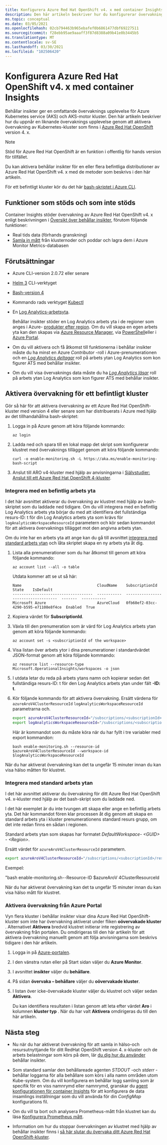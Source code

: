 ```yaml
---
title: Konfigurera Azure Red Hat OpenShift v4. x med container Insights | Microsoft Docs
description: Den här artikeln beskriver hur du konfigurerar övervakning för ett Kubernetes-kluster med Azure Monitor som finns i Azure Red Hat OpenShift version 4 eller senare.
ms.topic: conceptual
ms.date: 03/05/2021
ms.openlocfilehash: 02cb794463b965ebafef0b6861477dbf69227511
ms.sourcegitcommit: f28ebb95ae9aaaff3f87d8388a09b41e0b3445b5
ms.translationtype: MT
ms.contentlocale: sv-SE
ms.lasthandoff: 03/30/2021
ms.locfileid: "102506420"
---
```

# <a name="configure-azure-red-hat-openshift-v4x-with-container-insights"></a>Konfigurera Azure Red Hat OpenShift v4. x med container Insights

Behållar insikter ger en omfattande övervaknings upplevelse för Azure Kubernetes service (AKS) och AKS-motor kluster. Den här artikeln beskriver hur du uppnår en liknande övervaknings upplevelse genom att aktivera övervakning av Kubernetes-kluster som finns i [Azure Red Hat OpenShift](../../openshift/intro-openshift.md) version 4. x.

>[!NOTE]
>Stöd för Azure Red Hat OpenShift är en funktion i offentlig för hands version för tillfället.
>

Du kan aktivera behållar insikter för en eller flera befintliga distributioner av Azure Red Hat OpenShift v4. x med de metoder som beskrivs i den här artikeln.

För ett befintligt kluster kör du det här [bash-skriptet i Azure CLI](/cli/azure/openshift#az-openshift-create&preserve-view=true).

## <a name="supported-and-unsupported-features"></a>Funktioner som stöds och som inte stöds

Container Insights stöder övervakning av Azure Red Hat OpenShift v4. x enligt beskrivningen i [Översikt över behållar insikter](container-insights-overview.md), förutom följande funktioner:

- Real tids data (förhands granskning)
- [Samla in mått](container-insights-update-metrics.md) från klusternoder och poddar och lagra dem i Azure Monitor Metrics-databasen

## <a name="prerequisites"></a>Förutsättningar

- Azure CLI-version 2.0.72 eller senare  

- [Helm 3](https://helm.sh/docs/intro/install/) CLI-verktyget

- [Bash-version 4](https://www.gnu.org/software/bash/)

- Kommando rads verktyget [Kubectl](https://kubernetes.io/docs/tasks/tools/install-kubectl/)

- En [Log Analytics-arbetsyta](../logs/design-logs-deployment.md).

    Behållar insikter stöder en Log Analytics arbets yta i de regioner som anges i Azure- [produkter efter region](https://azure.microsoft.com/global-infrastructure/services/?regions=all&products=monitor). Om du vill skapa en egen arbets yta kan den skapas via [Azure Resource Manager](../logs/resource-manager-workspace.md), via [PowerShell](../logs/powershell-sample-create-workspace.md?toc=%2fpowershell%2fmodule%2ftoc.json)eller i [Azure Portal](../logs/quick-create-workspace.md).

- Om du vill aktivera och få åtkomst till funktionerna i behållar insikter måste du ha minst en Azure *Contributor* -roll i Azure-prenumerationen och en [*Log Analytics deltagar*](../logs/manage-access.md#manage-access-using-azure-permissions) roll på arbets ytan Log Analytics som kon figurer ATS med behållar insikter.

- Om du vill visa övervaknings data måste du ha [*Log Analytics läsar*](../logs/manage-access.md#manage-access-using-azure-permissions) roll på arbets ytan Log Analytics som kon figurer ATS med behållar insikter.

## <a name="enable-monitoring-for-an-existing-cluster"></a>Aktivera övervakning för ett befintligt kluster

Gör så här för att aktivera övervakning av ett Azure Red Hat OpenShift-kluster med version 4 eller senare som har distribuerats i Azure med hjälp av det tillhandahållna bash-skriptet:

1. Logga in på Azure genom att köra följande kommando:

    ```azurecli
    az login
    ```

1. Ladda ned och spara till en lokal mapp det skript som konfigurerar klustret med övervaknings tillägget genom att köra följande kommando:

    `curl -o enable-monitoring.sh -L https://aka.ms/enable-monitoring-bash-script`

1. Anslut till ARO v4-kluster med hjälp av anvisningarna i [Självstudier: Anslut till ett Azure Red Hat OpenShift 4-kluster](../../openshift/tutorial-connect-cluster.md).


### <a name="integrate-with-an-existing-workspace"></a>Integrera med en befintlig arbets yta

I det här avsnittet aktiverar du övervakning av klustret med hjälp av bash-skriptet som du laddade ned tidigare. Om du vill integrera med en befintlig Log Analytics arbets yta börjar du med att identifiera det fullständiga resurs-ID: t för din Log Analytics arbets yta som krävs för `logAnalyticsWorkspaceResourceId` parametern och kör sedan kommandot för att aktivera övervaknings tillägget mot den angivna arbets ytan.

Om du inte har en arbets yta att ange kan du gå till avsnittet [integrera med standard arbets ytan](#integrate-with-the-default-workspace) och låta skriptet skapa en ny arbets yta åt dig.

1. Lista alla prenumerationer som du har åtkomst till genom att köra följande kommando:

    ```azurecli
    az account list --all -o table
    ```

    Utdata kommer att se ut så här:

    ```azurecli
    Name                                  CloudName    SubscriptionId                        State    IsDefault
    ------------------------------------  -----------  ------------------------------------  -------  -----------
    Microsoft Azure                       AzureCloud   0fb60ef2-03cc-4290-b595-e71108e8f4ce  Enabled  True
    ```

1. Kopiera värdet för **SubscriptionId**.

1. Växla till den prenumeration som är värd för Log Analytics arbets ytan genom att köra följande kommando:

    ```azurecli
    az account set -s <subscriptionId of the workspace>
    ```

1. Visa listan över arbets ytor i dina prenumerationer i standardvärdet JSON-format genom att köra följande kommando:

    ```
    az resource list --resource-type Microsoft.OperationalInsights/workspaces -o json
    ```

1. I utdata letar du reda på arbets ytans namn och kopierar sedan det fullständiga resurs-ID: t för den Log Analytics arbets ytan under fält **-ID: t**.

1. Kör följande kommando för att aktivera övervakning. Ersätt värdena för `azureAroV4ClusterResourceId` `logAnalyticsWorkspaceResourceId` parametrarna och.

    ```bash
    export azureAroV4ClusterResourceId="/subscriptions/<subscriptionId>/resourceGroups/<resourceGroupName>/providers/Microsoft.RedHatOpenShift/OpenShiftClusters/<clusterName>"
    export logAnalyticsWorkspaceResourceId="/subscriptions/<subscriptionId>/resourceGroups/<resourceGroupName>/providers/microsoft.operationalinsights/workspaces/<workspaceName>" 
    ```

    Här är kommandot som du måste köra när du har fyllt i tre variabler med export kommandon:

    `bash enable-monitoring.sh --resource-id $azureAroV4ClusterResourceId --workspace-id $logAnalyticsWorkspaceResourceId`

När du har aktiverat övervakning kan det ta ungefär 15 minuter innan du kan visa hälso måtten för klustret.

### <a name="integrate-with-the-default-workspace"></a>Integrera med standard arbets ytan

I det här avsnittet aktiverar du övervakning för ditt Azure Red Hat OpenShift v4. x-kluster med hjälp av det bash-skript som du laddade ned.

I det här exemplet är du inte tvungen att skapa eller ange en befintlig arbets yta. Det här kommandot fören klar processen åt dig genom att skapa en standard arbets yta i kluster prenumerationens standard resurs grupp, om det inte redan finns en sådan i regionen.

Standard arbets ytan som skapas har formatet *DefaultWorkspace- \<GUID> - \<Region>*.  

Ersätt värdet för `azureAroV4ClusterResourceId` parametern.

```bash
export azureAroV4ClusterResourceId="/subscriptions/<subscriptionId>/resourceGroups/<resourceGroupName>/providers/Microsoft.RedHatOpenShift/OpenShiftClusters/<clusterName>"
```

Exempel:

"bash enable-monitoring.sh--Resource-ID $azureAroV 4ClusterResourceId 

När du har aktiverat övervakning kan det ta ungefär 15 minuter innan du kan visa hälso mått för klustret.

### <a name="enable-monitoring-from-the-azure-portal"></a>Aktivera övervakning från Azure Portal

Vyn flera kluster i behållar insikter visar dina Azure Red Hat OpenShift-kluster som inte har övervakning aktiverat under fliken **oövervakade kluster** . Alternativet **Aktivera** bredvid klustret initierar inte registrering av övervakning från portalen. Du omdirigeras till den här artikeln för att aktivera övervakning manuellt genom att följa anvisningarna som beskrivs tidigare i den här artikeln.

1. Logga in på [Azure-portalen](https://portal.azure.com).

1. I den vänstra rutan eller på Start sidan väljer du **Azure Monitor**.

1. I avsnittet **insikter** väljer du **behållare**.

1. På sidan **övervaka – behållare** väljer du **oövervakade kluster**.

1. I listan över icke-övervakade kluster väljer du klustret och väljer sedan **Aktivera**.

    Du kan identifiera resultaten i listan genom att leta efter värdet **Aro** i kolumnen **kluster typ** . När du har valt **Aktivera** omdirigeras du till den här artikeln.

## <a name="next-steps"></a>Nästa steg

- Nu när du har aktiverat övervakning för att samla in hälso-och resursutnyttjande för ditt RedHat OpenShift version 4. x-kluster och de arbets belastningar som körs på dem, lär [du dig hur du använder](container-insights-analyze.md) behållar insikter.

- Som standard samlar den behållareade agenten *STDOUT* -och *stderr* -behållar loggarna för alla behållare som körs i alla namn områden utom Kube-system. Om du vill konfigurera en behållar logg samling som är specifik för en viss namnrymd eller namnrymd, granskar du [agent konfigurationen för container Insights](container-insights-agent-config.md) för att konfigurera de data insamlings inställningar som du vill använda för din *ConfigMap* konfigurations fil.

- Om du vill ta bort och analysera Prometheus-mått från klustret kan du läsa [Konfigurera Prometheus mått](container-insights-prometheus-integration.md).

- Information om hur du stoppar övervakningen av klustret med hjälp av behållar insikter finns i [så här slutar du övervaka ditt Azure Red Hat OpenShift-kluster](./container-insights-optout-openshift-v3.md).
